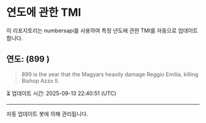
# 연도에 관한 TMI

이 리포지토리는 numbersapi를 사용하여 특정 년도에 관한 TMI를 자동으로 업데이트합니다.

## 연도: (899 )
> 899 is the year that the Magyars heavily damage Reggio Emilia, killing Bishop Azzo II.

⏳ 업데이트 시간: 2025-09-13 22:40:51 (UTC)

---
자동 업데이트 봇에 의해 관리됩니다.
